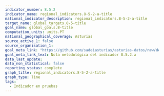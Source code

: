 ```yaml
---
indicator_number: 8.5.2
indicator_name: regional_indicators.8-5-2-a-title
national_indicator_description: regional_indicators.8-5-2-a-title
target_name: global_targets.8-5-title
goal_name: global_goals.8-title
computation_units: units.PT
national_geographical_coverage: Asturias
source_active_1: false
source_organisation_1:  
goal_meta_link: "https://github.com/sadeiasturias/asturias-datos/raw/develop/descargas/methodology/8.5.2.a.pdf"
goal_meta_link_text: Nota metodológica del indicador 8.5.2.a
data_last_update:  
data_non_statistical: false
reporting_status: complete
graph_title: regional_indicators.8-5-2-a-title
graph_type: line
tags:
  - Indicador en pruebas
---
```

